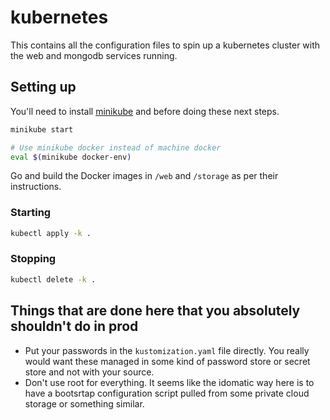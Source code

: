 # kubernetes

This contains all the configuration files to spin up a kubernetes cluster with
the web and mongodb services running.

## Setting up

You'll need to install [minikube](https://minikube.sigs.k8s.io/docs/start/)
and before doing these next steps.

```bash
minikube start

# Use minikube docker instead of machine docker
eval $(minikube docker-env)
```

Go and build the Docker images in `/web` and `/storage` as per their
instructions.

### Starting

```bash
kubectl apply -k .
```

### Stopping

```bash
kubectl delete -k .
```

## Things that are done here that you absolutely shouldn't do in prod

* Put your passwords in the `kustomization.yaml` file directly. You really would
  want these managed in some kind of password store or secret store and not with
  your source.
* Don't use root for everything. It seems like the idomatic way here is to have
  a bootsrtap configuration script pulled from some private cloud storage or
  something similar.
